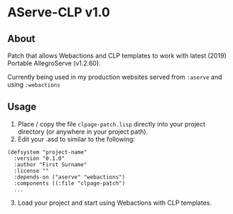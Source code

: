 # AServe-CLP v1.0

## About

Patch that allows Webactions and CLP templates to work with latest (2019) Portable AllegroServe (v1.2.60).

Currently being used in my production websites served from `:aserve` and using `:webactions`

## Usage

1. Place / copy the file `clpage-patch.lisp` directly into your project directory (or anywhere in your project path).
2. Edit your .asd to similar to the following:

```
(defsystem "project-name"
  :version "0.1.0"
  :author "First Surname"
  :license ""
  :depends-on ("aserve" "webactions")
  :components ((:file "clpage-patch")
  ...
```
3. Load your project and start using Webactions with CLP templates.
